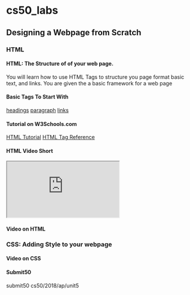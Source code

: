 # cs50_labs

## Designing a Webpage from Scratch
### HTML

#### HTML: The Structure of of your web page. 

You will learn how to use HTML Tags to structure you page format basic text, and links.
You are given the a basic framework for a web page

#### Basic Tags To Start With 

[headings](https://www.w3schools.com/tags/tag_hn.asp)
[paragraph](https://www.w3schools.com/tags/tag_p.asp)
[links](https://www.w3schools.com/tags/tag_a.asp)

#### Tutorial on W3Schools.com
[HTML Tutorial](https://www.w3schools.com/html/)
[HTML Tag Reference](https://www.w3schools.com/tags/default.asp)

#### HTML Video Short
<iframe src="https://www.youtube.com/watch?time_continue=301&v=dM5V1epAbSs"></iframe>



#### Video on HTML

### CSS: Adding Style to your webpage 



#### Video on CSS

#### Submit50

submit50 cs50/2018/ap/unit5
